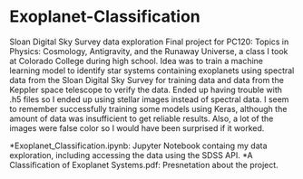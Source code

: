 # Exoplanet-Classification
Sloan Digital Sky Survey data exploration
Final project for PC120: Topics in Physics: Cosmology, Antigravity, and the Runaway Universe, a class I took at Colorado College during high school. Idea was to train a machine learning model to identify star systems containing exoplanets using spectral data from the Sloan Digital Sky Survey for training data and data from the Keppler space telescope to verify the data. Ended up having trouble with .h5 files so I ended up using stellar images instead of spectral data. I seem to remember successfully training some models using Keras, although the amount of data was insufficient to get reliable results. Also, a lot of the images were false color so I would have been surprised if it worked. 

*Exoplanet_Classification.ipynb: Jupyter Notebook containg my data exploration, including accessing the data using the SDSS API. 
*A Classification of Exoplanet Systems.pdf: Presnetation about the project.
